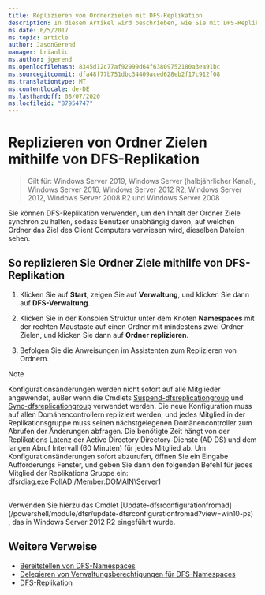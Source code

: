 ```yaml
---
title: Replizieren von Ordnerzielen mit DFS-Replikation
description: In diesem Artikel wird beschrieben, wie Sie mit DFS-Replikation Ordner Ziele replizieren.
ms.date: 6/5/2017
ms.topic: article
author: JasonGerend
manager: brianlic
ms.author: jgerend
ms.openlocfilehash: 8345d12c77af92999d64f63809752180a3ea91bc
ms.sourcegitcommit: dfa48f77b751dbc34409aced628eb2f17c912f08
ms.translationtype: MT
ms.contentlocale: de-DE
ms.lasthandoff: 08/07/2020
ms.locfileid: "87954747"
---
```

# <a name="replicate-folder-targets-using-dfs-replication"></a>Replizieren von Ordner Zielen mithilfe von DFS-Replikation

> Gilt für: Windows Server 2019, Windows Server (halbjährlicher Kanal), Windows Server 2016, Windows Server 2012 R2, Windows Server 2012, Windows Server 2008 R2 und Windows Server 2008

Sie können DFS-Replikation verwenden, um den Inhalt der Ordner Ziele synchron zu halten, sodass Benutzer unabhängig davon, auf welchen Ordner das Ziel des Client Computers verwiesen wird, dieselben Dateien sehen.

## <a name="to-replicate-folder-targets-using-dfs-replication"></a>So replizieren Sie Ordner Ziele mithilfe von DFS-Replikation

1.  Klicken Sie auf **Start**, zeigen Sie auf **Verwaltung**, und klicken Sie dann auf **DFS-Verwaltung**.

2.  Klicken Sie in der Konsolen Struktur unter dem Knoten **Namespaces** mit der rechten Maustaste auf einen Ordner mit mindestens zwei Ordner Zielen, und klicken Sie dann auf **Ordner replizieren**.

3.  Befolgen Sie die Anweisungen im Assistenten zum Replizieren von Ordnern.

> [!NOTE]
> Konfigurationsänderungen werden nicht sofort auf alle Mitglieder angewendet, außer wenn die Cmdlets [Suspend-dfsreplicationgroup](/powershell/module/dfsr/suspend-dfsreplicationgroup?view=win10-ps) und [Sync-dfsreplicationgroup](/powershell/module/dfsr/sync-dfsreplicationgroup?view=win10-ps) verwendet werden. Die neue Konfiguration muss auf allen Domänencontrollern repliziert werden, und jedes Mitglied in der Replikationsgruppe muss seinen nächstgelegenen Domänencontroller zum Abrufen der Änderungen abfragen. Die benötigte Zeit hängt von der Replikations Latenz der Active Directory Directory-Dienste (AD DS) und dem langen Abruf Intervall (60 Minuten) für jedes Mitglied ab. Um Konfigurationsänderungen sofort abzurufen, öffnen Sie ein Eingabe Aufforderungs Fenster, und geben Sie dann den folgenden Befehl für jedes Mitglied der Replikations Gruppe ein: <br /> dfsrdiag.exe PollAD /Member:DOMAIN\Server1
<br />
Verwenden Sie hierzu das Cmdlet [Update-dfsrconfigurationfromad](/powershell/module/dfsr/update-dfsrconfigurationfromad?view=win10-ps) , das in Windows Server 2012 R2 eingeführt wurde.

## <a name="additional-references"></a>Weitere Verweise

-   [Bereitstellen von DFS-Namespaces](deploying-dfs-namespaces.md)
-   [Delegieren von Verwaltungsberechtigungen für DFS-Namespaces](delegate-management-permissions-for-dfs-namespaces.md)
-   [DFS-Replikation](../dfs-replication/dfsr-overview.md)
